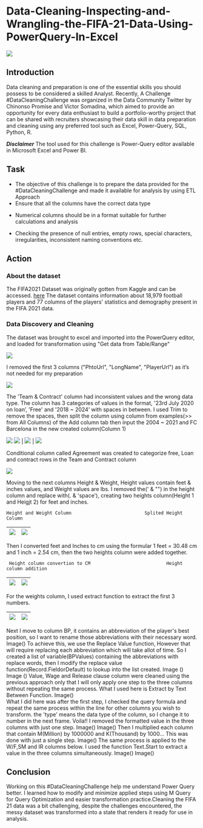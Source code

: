 # Data-Cleaning-Inspecting-and-Wrangling-the-FIFA-21-Data-Using-PowerQuery-In-Excel
![](Introduction_picture.jpeg)

## Introduction
Data cleaning and preparation is one of the essential skills you should possess to be considered a skilled Analyst. Recently, A Challenge #DataCleaningChallenge was organized in the Data Community Twitter by Chinonso Promise and Victor Somadina, which aimed to provide an opportunity for every data enthusiast to build a portfolio-worthy project that can be shared with recruiters showcasing their data skill in data preparation and cleaning using any preferred tool such as Excel, Power-Query, SQL, Python, R.

**_Disclaimer_**  The tool used for this challenge is Power-Query editor available in Microsoft Excel and Power BI.

## Task
+ The objective of this challenge is to prepare the data provided for the #DataCleaningChallenge and made it available for analysis by using ETL Approach
+ Ensure that all the columns have the correct data type
- Numerical columns should be in a format suitable for further calculations and analysis
+ Checking the presence of null entries, empty rows, special characters, irregularities, inconsistent naming conventions etc.

## Action
### About the dataset
The FIFA2021 Dataset was originally gotten from Kaggle and can be accessed. [here](https://www.kaggle.com/datasets/yagunnersya/fifa-21-messy-raw-dataset-for-cleaning-exploring) The dataset contains information about 18,979 football players and 77 columns of the players' statistics and demography present in the FIFA 2021 data.

### Data Discovery and Cleaning 
The dataset was brought to excel and imported into the PowerQuery editor, and loaded for transformation using "Get data from Table/Range" 

![](Connect_to_PowerQuery.png)

I removed the first 3 columns ("PhtoUrl", "LongName", "PlayerUrl") as it’s not needed for my preparation

![](Remove_first_three_rows.png)

The 'Team & Contract' column had inconsistent values and the wrong data type. The column has 3 categories of values in the format, '23rd July 2020 on loan’, 'Free' and '2018 ~ 2024’ with spaces in between. I used Trim to remove the spaces, then split the column using column from examples(>> from  All Columns) of the Add column tab  then input the 2004 ~ 2021 and FC Barcelona in the new created column(Column 1)
  
 ![](inconsistent_data.PNG)  ![](Trim_function.png) | ![](cleaning1.png)    |  ![](cleaning2.png) 
  
  
 Conditional column called Agreement was created to categorize free, Loan and contract rows in the Team and Contract column 

 ![](Conditional_column.png)
 
 
Moving to the next columns Height & Weight, Height values contain feet & inches values, and Weight values are lbs. I removed the(' & "") in the height column and replace with(. & 'space'), creating two heights column(Height 1 and Heigjt 2) for feet and inches.

    Height and Weight Column                           Splited Height Column                               

  ![](Height_weight_column.png)   |  ![](split_height_column.png )
:------------------------------:  | :------------------------------:

Then I converted feet and Inches to cm using the formular 1 feet = 30.48 cm and  1 inch = 2.54 cm, then the two heights column were added together.
 
     Height column convertion to CM                            Height column addition
 
 ![](multiply_height.png)        |  ![](addition_height.png )
:------------------------------: | :------------------------------:


For the weights column, I used extract function to extract the first 3 numbers. 

  ![](weight_cleaned.png)  |  ![](weight.png)
:------------------------: | :-----------------:


Next I move to column BP, it contains an abbreviation of the player's best position, so I want to rename those abbreviations with their necessary word.
Image()
To achieve this, we use the Replace Value function, However that will require replacing each abbreviation which will take allot of time. So I created a list of variable(BPValues) containing the abbreviations with replace words, then I modify the replace value function(Record.FieldorDefault) to lookup into the list created.
Image ()    Image ()
Value, Wage and Release clause column were cleaned using the previous approach only that I will only apply one step to the three columns without repeating the same process. What I used here is Extract by Text Between Function.
     Image()     
What I did here was after the first step, I checked the query formula and repeat the same process within the line for other columns you wish to transform. the 'type' means the data type of the column, so I change it to number in the next frame. Voila!! I removed the formatted value in the three columns with just one step. 
Image()    Image()
Then I multiplied each column that contain M(Million) by 1000000  and K(Thousand) by 1000... This was done with just a single step.
Image()
The same process is applied to the W/F,SM and IR columns below. I used the function Text.Start to extract a value in the three columns simultaneously.
Image()   Image()


## Conclusion
Working on this #DataCleaningChallenge help me understand Power Query better. I learned how to modify and minimize applied steps using M Query for Query Optimization and easier transformation practice.Cleaning the FIFA 21 data was a bit challenging, despite the challenges encountered, the messy dataset was transformed into a state that renders it ready for use in analysis.







